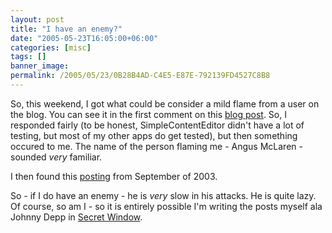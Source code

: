 ```yaml
---
layout: post
title: "I have an enemy?"
date: "2005-05-23T16:05:00+06:00"
categories: [misc]
tags: []
banner_image: 
permalink: /2005/05/23/0B28B4AD-C4E5-E87E-792139FD4527C8B8
---
```


So, this weekend, I got what could be consider a mild flame from a user on the blog. You can see it in the first comment on this <a href="http://ray.camdenfamily.com/index.cfm?mode=entry&entry=05D6250C-FFD4-3933-0AF08B24BBA16B16">blog post</a>. So, I responded fairly (to be honest, SimpleContentEditor didn't have a lot of testing, but most of my other apps do get tested), but then something occured to me. The name of the person flaming me - Angus McLaren - sounded <i>very</i> familiar. 

I then found this <a href="http://www.camdenfamily.com/morpheus/blog/index.cfm?mode=entry&entry=395FE000-F222-7374-F662E94E23DA282F">posting</a> from September of 2003.

So - if I do have an enemy - he is <i>very</i> slow in his attacks. He is quite lazy. Of course, so am I - so it is entirely possible I'm writing the posts myself ala Johnny Depp in <a href="http://www.imdb.com/title/tt0363988/">Secret Window</a>.